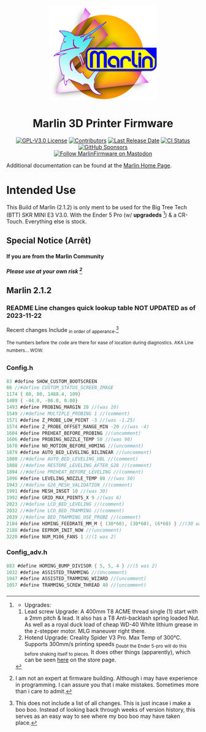 <p align="center"><img src="buildroot/share/pixmaps/logo/marlin-outrun-nf-500.png" height="250" alt="MarlinFirmware's logo" /></p>

<h1 align="center">Marlin 3D Printer Firmware</h1>

<p align="center">
    <a href="/LICENSE"><img alt="GPL-V3.0 License" src="https://img.shields.io/github/license/marlinfirmware/marlin.svg"></a>
    <a href="https://github.com/MarlinFirmware/Marlin/graphs/contributors"><img alt="Contributors" src="https://img.shields.io/github/contributors/marlinfirmware/marlin.svg"></a>
    <a href="https://github.com/MarlinFirmware/Marlin/releases"><img alt="Last Release Date" src="https://img.shields.io/github/release-date/MarlinFirmware/Marlin"></a>
    <a href="https://github.com/MarlinFirmware/Marlin/actions"><img alt="CI Status" src="https://github.com/MarlinFirmware/Marlin/actions/workflows/test-builds.yml/badge.svg"></a>
    <a href="https://github.com/sponsors/thinkyhead"><img alt="GitHub Sponsors" src="https://img.shields.io/github/sponsors/thinkyhead?color=db61a2"></a>
    <br />
    <a href="https://fosstodon.org/@marlinfirmware"><img alt="Follow MarlinFirmware on Mastodon" src="https://img.shields.io/mastodon/follow/109450200866020466?domain=https%3A%2F%2Ffosstodon.org&logoColor=%2300B&style=social"></a>
</p>

Additional documentation can be found at the [Marlin Home Page](https://marlinfw.org/).

# Intended Use

This Build of Marlin (2.1.2) is only ment to be used for the Big Tree Tech (BTT) SKR MINI E3 V3.0. With the Ender 5 Pro (w/ **upgradeds** [^1]) & a CR-Touch. Everything else is stock. 

## Special Notice (Arrêt)
#### If you are from the Marlin Community
##### Please use at your own risk [^2]


## Marlin 2.1.2
### README Line changes quick lookup table NOT UPDATED as of 2023-11-22
Recent changes Include <sub>in order of apperance</sub>.[^3]

<sup> The numbers before the code are there for ease of location during diagnostics. AKA Line numbers... WOW. </sup>

### Config.h
```C
83 #define SHOW_CUSTOM_BOOTSCREEN
86 //#define CUSTOM_STATUS_SCREEN_IMAGE
1174 { 80, 80, 1488.4, 109}
1489 { -44.0, -06.0, 0.00}
1493 #define PROBING_MARGIN 20 //(was 10)
1549 //#define MULTIPLE_PROBING 1 //(comment)
1571 #define Z_PROBE_LOW_POINT -3 //(was -1.25)
1574 #define Z_PROBE_OFFSET_RANGE_MIN -20 //(was -4)
1604 #define PREHEAT_BEFORE_PROBING //(uncomment)
1606 #define PROBING_NOZZLE_TEMP 50 //(was 90) 
1670 #define NO_MOTION_BEFORE_HOMING //(uncomment) 
1879 #define AUTO_BED_LEVELING_BILINEAR //(uncomment) 
1880 //#define AUTO_BED_LEVELING_UBL //(comment) 
1888 //#define RESTORE_LEVELING_AFTER_G28 //(comment)
1894 //#define PREHEAT_BEFORE_LEVELING //(comment)
1896 #define LEVELING_NOZZLE_TEMP 80 //(was 50)
1943 //#define G26_MESH_VALIDATION //(comment)
1991 #define MESH_INSET 10 //(was 30)      
1992 #define GRID_MAX_POINTS_X 9 //(was 6) 
2023 //#define LCD_BED_LEVELING //(comment)
2032 //#define LCD_BED_TRAMMING //(comment)
2039 //#define BED_TRAMMING_USE_PROBE //(comment) 
2104 #define HOMING_FEEDRATE_MM_M { (30*60), (30*60), (6*60) } //(30 was 60)
2188 #define EEPROM_INIT_NOW //(uncomment)
3220 #define NUM_M106_FANS 1 //(1 was 2)
```

### Config_adv.h
```C
883 #define HOMING_BUMP_DIVISOR { 5, 5, 4 } //(5 was 2)
1032 #define ASSISTED_TRAMMING //(Uncomment)
1047 #define ASSISTED_TRAMMING_WIZARD //(uncomment)
1057 #define TRAMMING_SCREW_THREAD 40 //(uncomment)
```
####


[^1]: * Upgrades: 
      1. Lead screw Upgrade: A 400mm T8 ACME thread single (1) start with a 2mm pitch & lead. It also has a T8 Anti-backlash spring loaded Nut. As well as a royal duck load of cheap WD-40 White lithium grease in the z-stepper motor. MLG maneuver right there.
      2. Hotend Upgrade: Creality Spider V3 Pro. Max Temp of 300&deg;C. Supports 300mm/s printing speeds <sub>Doubt the Ender 5-pro will do this before shaking itself to pieces.</sub> It does other things (apparently), which can be seen [here](https://store.creality.com/ca/products/spider-v3-high-temperature-and-high-flow-hotend-pro?cfb=7a3698b9-6819-4331-a55e-d679769ea949&ifb=7a3698b9-6819-4331-a55e-d679769ea949&scm=search.v25&score=7.21712972628878&ssp=&spm=..search.search_1.1) on the store page.    

[^2]: I am not an expert at firmware building. Although i may have experience in programming. I can assure you that i make mistakes. Sometimes more than i care to admit.

[^3]: This does not include a list of all changes. This is just incase i make a boo boo. Instead of looking back through weeks of version history, this serves as an easy way to see where my boo boo may have taken place.
